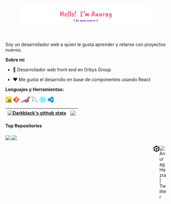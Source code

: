 <p align="center"><a href="https://github.com/EADarkblack"><img width="80%" src="./assets/gh-readme-header.png" /></a></p>

<br />

Soy un desarrollador web a quien le gusta aprender y retarse con proyectos nuevos.

**Sobre mi**

- 💼 Desarrollador web front end en Orbys Group

- ❤️ Me gusta el desarrollo en base de componentes usando React



**Lenguajes y Herramientas:**

<code><img height="20" src="./assets/javascript.png"></code>
<code><img height="20" src="./assets/git.png"></code>
<code><img height="20" src="./assets/mariadb.png"></code>
<code><img height="20" src="./assets/mysql.png"></code>
<code><img height="20" src="./assets/react.png"></code>
<code><img height="20" src="./assets/vscode.png"></code>


| <a href="https://github.com/EADarkblack/github-readme-stats"><img align="center" src="https://github-readme-stats.vercel.app/api?username=EADarkblack&show_icons=true&include_all_commits=true&theme=buefy&hide_border=true" alt="Darkblack's github stats" /></a> | <a href="https://github.com/EADarkblack/github-readme-stats"><img align="center" src="https://github-readme-stats.vercel.app/api/top-langs/?username=EADarkblack&layout=compact&theme=buefy&hide_border=true" /></a> |
| ------------- | ------------- |

#### Top Repositories


<a href="https://github.com/anuraghazra/github-readme-stats">
  <img align="center" src="https://github-readme-stats.vercel.app/api/pin/?username=anuraghazra&repo=github-readme-stats&theme=buefy" />
</a>
<a href="https://github.com/anuraghazra/anuraghazra.github.io">
  <img align="center" src="https://github-readme-stats.vercel.app/api/pin/?username=anuraghazra&repo=anuraghazra.github.io&theme=buefy" />
</a>

<br />
<br />

<a href="https://twitter.com/anuraghazru">
  <img align="right" alt="Anurag Hazra | Twitter" width="21px" src="https://raw.githubusercontent.com/anuraghazra/anuraghazra/master/assets/twitter.svg" />
</a>
<a href="https://codesandbox.io/u/anuraghazra">
  <img align="right" alt="Anurag Hazra | CodeSandbox" width="20px" src="https://raw.githubusercontent.com/anuraghazra/anuraghazra/master/assets/codesandbox.svg" />
</a>
